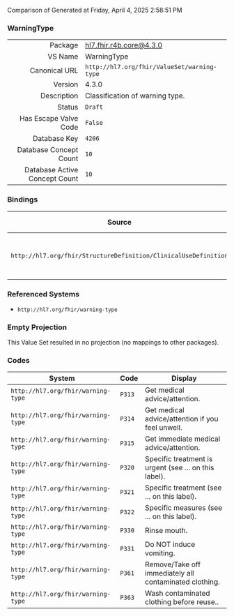 Comparison of 
Generated at Friday, April 4, 2025 2:58:51 PM

### WarningType

|      |     |
| ---: | --- |
| Package | hl7.fhir.r4b.core@4.3.0 |
| VS Name | WarningType |
| Canonical URL | `http://hl7.org/fhir/ValueSet/warning-type` |
| Version | 4.3.0 |
| Description | Classification of warning type. |
| Status | `Draft` |
| Has Escape Valve Code | `False` |
| Database Key | `4206` |
| Database Concept Count | `10` |
| Database Active Concept Count | `10` |
### Bindings

| Source | Element | Binding | Strength | Element Short |
| ------ | ------- | ------- | -------- | ------------- |
| `http://hl7.org/fhir/StructureDefinition/ClinicalUseDefinition` | `ClinicalUseDefinition.warning.code` | `http://hl7.org/fhir/ValueSet/warning-type` | `Example` | A coded or unformatted textual definition of this warning |

### Referenced Systems

* `http://hl7.org/fhir/warning-type`
### Empty Projection

This Value Set resulted in no projection (no mappings to other packages).

### Codes

| System | Code | Display |
| ------ | ---- | ------- |
| `http://hl7.org/fhir/warning-type` | `P313` | Get medical advice/attention. |
| `http://hl7.org/fhir/warning-type` | `P314` | Get medical advice/attention if you feel unwell. |
| `http://hl7.org/fhir/warning-type` | `P315` | Get immediate medical advice/attention. |
| `http://hl7.org/fhir/warning-type` | `P320` | Specific treatment is urgent (see ... on this label). |
| `http://hl7.org/fhir/warning-type` | `P321` | Specific treatment (see ... on this label). |
| `http://hl7.org/fhir/warning-type` | `P322` | Specific measures (see ... on this label). |
| `http://hl7.org/fhir/warning-type` | `P330` | Rinse mouth. |
| `http://hl7.org/fhir/warning-type` | `P331` | Do NOT induce vomiting. |
| `http://hl7.org/fhir/warning-type` | `P361` | Remove/Take off immediately all contaminated clothing. |
| `http://hl7.org/fhir/warning-type` | `P363` | Wash contaminated clothing before reuse.. |
